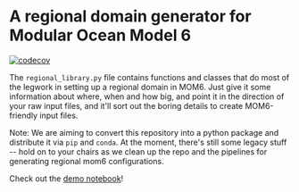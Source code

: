 # A regional domain generator for Modular Ocean Model 6

[![codecov](https://codecov.io/gh/COSIMA/mom6-regional/branch/master/graph/badge.svg?token=7OEZ1UZRY4)](https://codecov.io/gh/COSIMA/mom6-regional)

The `regional_library.py` file contains functions and classes that do most of the legwork in setting up a regional domain in MOM6.
Just give it some information about where, when and how big, and point it in the direction of your raw input files, and it'll sort out the boring details to create MOM6-friendly input files.

Note: We are aiming to convert this repository into a python package and distribute it via `pip` and `conda`. At the moment, there's still some legacy stuff -- hold on to your chairs as we clean up the repo and the pipelines for generating regional mom6 configurations.

Check out the [demo notebook](https://nbviewer.org/github/COSIMA/mom6-regional-scripts/blob/master/demo.ipynb)!
